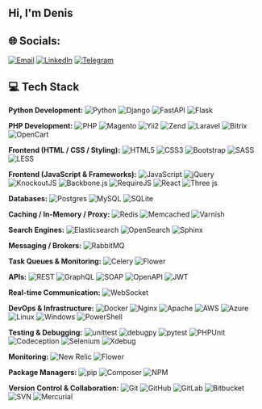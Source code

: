 ## Hi, I'm Denis

## 🌐 Socials:
[![Email](https://img.shields.io/badge/Email-D14836?logo=gmail&logoColor=white)](mailto:DenisNatalevich@gmail.com) [![LinkedIn](https://img.shields.io/badge/LinkedIn-0077B5?logo=linkedin&logoColor=white)](https://www.linkedin.com/in/denis-natalevich) [![Telegram](https://img.shields.io/badge/Telegram-0088CC?logo=telegram&logoColor=white)](https://t.me/DenisNatalevich)

## 💻 Tech Stack

**Python Development:** 
![Python](https://img.shields.io/badge/python-3670A0?style=flat&logo=python&logoColor=ffdd54)
![Django](https://img.shields.io/badge/django-%23092E20.svg?style=flat&logo=django&logoColor=white)
![FastAPI](https://img.shields.io/badge/FastAPI-005571?style=flat&logo=fastapi)
![Flask](https://img.shields.io/badge/flask-%23000.svg?style=flat&logo=flask&logoColor=white)

**PHP Development:**
![PHP](https://img.shields.io/badge/php-%23777BB4.svg?style=flat&logo=php&logoColor=white)
![Magento](https://img.shields.io/badge/Magento-EE672F.svg?style=flat&logo=magento&logoColor=white)
![Yii2](https://img.shields.io/badge/Yii2-%230077B5.svg?style=flat&logo=yii&logoColor=white)
![Zend](https://img.shields.io/badge/Zend-%2368B604.svg?style=flat&logo=zend&logoColor=white)
![Laravel](https://img.shields.io/badge/laravel-%23FF2D20.svg?style=flat&logo=laravel&logoColor=white)
![Bitrix](https://img.shields.io/badge/Bitrix-%23179EDC.svg?style=flat&logo=bitrix24&logoColor=white)
![OpenCart](https://img.shields.io/badge/OpenCart-2B7DBC.svg?style=flat&logo=opencart&logoColor=white)

**Frontend (HTML / CSS / Styling):**
![HTML5](https://img.shields.io/badge/html5-%23E34F26.svg?style=flat&logo=html5&logoColor=white)
![CSS3](https://img.shields.io/badge/css3-%231572B6.svg?style=flat&logo=css3&logoColor=white)
![Bootstrap](https://img.shields.io/badge/bootstrap-%238511FA.svg?style=flat&logo=bootstrap&logoColor=white)
![SASS](https://img.shields.io/badge/SASS-hotpink.svg?style=flat&logo=sass&logoColor=white)
![LESS](https://img.shields.io/badge/LESS-2A4D80.svg?style=flat&logo=less&logoColor=white)

**Frontend (JavaScript & Frameworks):**
![JavaScript](https://img.shields.io/badge/javascript-%23323330.svg?style=flat&logo=javascript&logoColor=%23F7DF1E)
![jQuery](https://img.shields.io/badge/jquery-%230769AD.svg?style=flat&logo=jquery&logoColor=white)
![KnockoutJS](https://img.shields.io/badge/KnockoutJS-8E2B2B.svg?style=flat)
![Backbone.js](https://img.shields.io/badge/Backbone.js-563D7C.svg?style=flat&logo=backbone.js&logoColor=white)
![RequireJS](https://img.shields.io/badge/RequireJS-990000.svg?style=flat)
![React](https://img.shields.io/badge/react-%2320232a.svg?style=flat&logo=react&logoColor=%2361DAFB)
![Three js](https://img.shields.io/badge/threejs-black?style=flat&logo=three.js&logoColor=white)

**Databases:**
![Postgres](https://img.shields.io/badge/postgres-%23316192.svg?style=flat&logo=postgresql&logoColor=white)
![MySQL](https://img.shields.io/badge/mysql-4479A1.svg?style=flat&logo=mysql&logoColor=white)
![SQLite](https://img.shields.io/badge/sqlite-%2307405e.svg?style=flat&logo=sqlite&logoColor=white)

**Caching / In-Memory / Proxy:**
![Redis](https://img.shields.io/badge/redis-%23DD0031.svg?style=flat&logo=redis&logoColor=white)
![Memcached](https://img.shields.io/badge/Memcached-00AAAB.svg?style=flat)
![Varnish](https://img.shields.io/badge/Varnish-0085CA.svg?style=flat)

**Search Engines:**
![Elasticsearch](https://img.shields.io/badge/ElasticSearch-005571?style=flat&logo=elasticsearch)
![OpenSearch](https://img.shields.io/badge/OpenSearch-005EB8?style=flat&logo=opensearch&logoColor=white)
![Sphinx](https://img.shields.io/badge/Sphinx-000000.svg?style=flat)

**Messaging / Brokers:**
![RabbitMQ](https://img.shields.io/badge/rabbitmq-FF6600?style=flat&logo=rabbitmq&logoColor=white)

**Task Queues & Monitoring:**
![Celery](https://img.shields.io/badge/Celery-%2337814A.svg?style=flat&logo=celery&logoColor=white)
![Flower](https://img.shields.io/badge/Flower-%23FF6600.svg?style=flat&logoColor=white)

**APIs:**
![REST](https://img.shields.io/badge/REST-02569B.svg?style=flat&logo=rest&logoColor=white)
![GraphQL](https://img.shields.io/badge/GraphQL-E10098?style=flat&logo=graphql&logoColor=white)
![SOAP](https://img.shields.io/badge/SOAP-FF6600.svg?style=flat)
![OpenAPI](https://img.shields.io/badge/OpenAPI-6BA539.svg?style=flat&logo=openapiinitiative&logoColor=white)
![JWT](https://img.shields.io/badge/JWT-black?style=flat&logo=JSON%20web%20tokens)

**Real-time Communication:**
![WebSocket](https://img.shields.io/badge/WebSocket-4C9A2A.svg?style=flat&logo=socket.io&logoColor=white)

**DevOps & Infrastructure:**
![Docker](https://img.shields.io/badge/docker-%230db7ed.svg?style=flat&logo=docker&logoColor=white)
![Nginx](https://img.shields.io/badge/nginx-%23009639.svg?style=flat&logo=nginx&logoColor=white)
![Apache](https://img.shields.io/badge/apache-%23D42029.svg?style=flat&logo=apache&logoColor=white)
![AWS](https://img.shields.io/badge/AWS-%23FF9900.svg?style=flat&logo=amazon-aws&logoColor=white)
![Azure](https://img.shields.io/badge/azure-%230072C6.svg?style=flat&logo=microsoftazure&logoColor=white)
![Linux](https://img.shields.io/badge/Linux-FCC624?style=flat&logo=linux&logoColor=black)
![Windows](https://img.shields.io/badge/Windows-0078D6?style=flat&logo=windows&logoColor=white)
![PowerShell](https://img.shields.io/badge/PowerShell-%235391FE.svg?style=flat&logo=powershell&logoColor=white)

**Testing & Debugging:**
![unittest](https://img.shields.io/badge/unittest-FF6C37.svg?style=flat)
![debugpy](https://img.shields.io/badge/debugpy-000000.svg?style=flat)
![pytest](https://img.shields.io/badge/pytest-0A9EDC.svg?style=flat&logo=pytest&logoColor=white)
![PHPUnit](https://img.shields.io/badge/PHPUnit-366B99.svg?style=flat)
![Codeception](https://img.shields.io/badge/Codeception-6E4B77.svg?style=flat)
![Selenium](https://img.shields.io/badge/Selenium-43B02A.svg?style=flat&logo=selenium&logoColor=white)
![Xdebug](https://img.shields.io/badge/Xdebug-2A2A2A.svg?style=flat)

**Monitoring:**
![New Relic](https://img.shields.io/badge/New%20Relic-008C99.svg?style=flat&logo=newrelic&logoColor=white)
![Flower](https://img.shields.io/badge/Flower-%23FF6600.svg?style=flat)

**Package Managers:**
![pip](https://img.shields.io/badge/pip-3776AB.svg?style=flat&logo=pypi&logoColor=white)
![Composer](https://img.shields.io/badge/Composer-885630.svg?style=flat&logo=composer&logoColor=white)
![NPM](https://img.shields.io/badge/NPM-%23CB3837.svg?style=flat&logo=npm&logoColor=white)

**Version Control & Collaboration:**
![Git](https://img.shields.io/badge/git-%23F05033.svg?style=flat&logo=git&logoColor=white)
![GitHub](https://img.shields.io/badge/github-%23121011.svg?style=flat&logo=github&logoColor=white)
![GitLab](https://img.shields.io/badge/gitlab-%23181717.svg?style=flat&logo=gitlab&logoColor=white)
![Bitbucket](https://img.shields.io/badge/Bitbucket-0052CC?style=flat&logo=bitbucket&logoColor=white)
![SVN](https://img.shields.io/badge/SVN-809CC9.svg?style=flat&logo=subversion&logoColor=white)
![Mercurial](https://img.shields.io/badge/mercurial-999999.svg?style=flat&logo=mercurial&logoColor=white)

